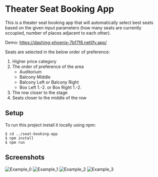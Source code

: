 # Theater Seat Booking App

This is a theater seat booking app that will automatically select best seats based on the given input parameters (how many seats are currently occupied, number of places adjacent to each other).

Demo: https://dashing-phoenix-7bf7f8.netlify.app/

Seats are selected in the below order of preference:
1. Higher price category
2. The order of preference of the area
   - Auditorium
   - Balcony Middle
   - Balcony Left or Balcony Right
   - Box Left 1.-2. or Box Right 1.-2.
3. The row closer to the stage
4. Seats closer to the middle of the row

## Setup

To run this project install it locally using npm:

```
$ cd ../seat-booking-app
$ npm install
$ npm run
```

## Screenshots

![Example_0](https://user-images.githubusercontent.com/63402512/181908093-13350b08-33b6-4e49-a8de-8687ae7ef3cd.png)
![Example_1](https://user-images.githubusercontent.com/63402512/181908181-bd7f5900-5cdc-4a98-ba62-201c0052cb14.png)
![Example_2](https://user-images.githubusercontent.com/63402512/181908184-687038a2-ec68-453a-8b1f-db239a1117db.png)
![Example_3](https://user-images.githubusercontent.com/63402512/181908186-c1982fc8-005d-49b5-883b-db799e2d5b07.png)

